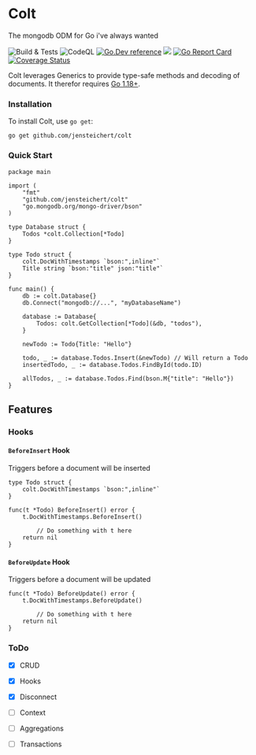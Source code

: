 # Colt
The mongodb ODM for Go i've always wanted

![Build & Tests](https://github.com/jensteichert/webvitals_exporter/workflows/Build/badge.svg)
![CodeQL](https://github.com/jensteichert/colt/workflows/CodeQL/badge.svg)
[![Go.Dev reference](https://img.shields.io/badge/go.dev-reference-blue?logo=go&logoColor=white)](https://pkg.go.dev/github.com/jensteichert/colt)
<a href="https://github.com/jensteichert/colt/releases"><img src="https://img.shields.io/github/v/release/jensteichert/colt" /></a>
[![Go Report Card](https://goreportcard.com/badge/github.com/jensteichert/colt)](https://goreportcard.com/report/github.com/jensteichert/colt)
[![Coverage Status](https://coveralls.io/repos/github/jensteichert/colt/badge.svg?branch=main)](https://coveralls.io/github/jensteichert/colt?branch=main)

Colt leverages Generics to provide type-safe methods and decoding of documents. It therefor requires [Go 1.18+](https://tip.golang.org/doc/go1.18). 
### Installation
To install Colt, use `go get`:
```
go get github.com/jensteichert/colt
```

### Quick Start
```golang
package main

import (
	"fmt"
	"github.com/jensteichert/colt"
	"go.mongodb.org/mongo-driver/bson"
)

type Database struct {
	Todos *colt.Collection[*Todo]
}

type Todo struct {
	colt.DocWithTimestamps `bson:",inline"`
	Title string `bson:"title" json:"title"`
}

func main() {
	db := colt.Database{}
	db.Connect("mongodb://...", "myDatabaseName")

	database := Database{
		Todos: colt.GetCollection[*Todo](&db, "todos"),
	}

	newTodo := Todo{Title: "Hello"}

	todo, _ := database.Todos.Insert(&newTodo) // Will return a Todo
	insertedTodo, _ := database.Todos.FindById(todo.ID)

	allTodos, _ := database.Todos.Find(bson.M{"title": "Hello"})
}
```

## Features

### Hooks

#### ``BeforeInsert`` Hook
Triggers before a document will be inserted
```golang
type Todo struct {
	colt.DocWithTimestamps `bson:",inline"`
}

func(t *Todo) BeforeInsert() error {
	t.DocWithTimestamps.BeforeInsert()

        // Do something with t here
	return nil
}
```

#### ``BeforeUpdate`` Hook
Triggers before a document will be updated
```golang
func(t *Todo) BeforeUpdate() error {
	t.DocWithTimestamps.BeforeUpdate()

        // Do something with t here
	return nil
}
```


### ToDo
- [x] CRUD
- [x] Hooks
- [x] Disconnect
- [ ] Context
- [ ] Aggregations
- [ ] Transactions


